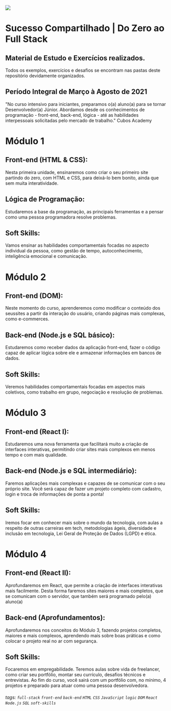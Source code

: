 ![](https://i.imgur.com/xG74tOh.png)

# Sucesso Compartilhado | Do Zero ao Full Stack

## Material de Estudo e Exercícios realizados.
Todos os exemplos, exercícios e desafios se encontram nas pastas deste repositório devidamente organizados.
## Período Integral de Março à Agosto de 2021
"No curso intensivo para iniciantes, preparamos o(a) aluno(a) para se tornar Desenvolvedor(a) Júnior. Abordamos desde os conhecimentos de programação - front-end, back-end, lógica - até as habilidades interpessoais solicitadas pelo mercado de trabalho." Cubos Academy

# Módulo 1
## Front-end (HTML & CSS):
Nesta primeira unidade, ensinaremos como criar o seu primeiro site partindo do zero, com HTML e CSS, para deixá-lo bem bonito, ainda que sem muita interatividade.
## Lógica de Programação:
Estudaremos a base da programação, as principais ferramentas e a pensar como uma pessoa programadora resolve problemas.
## Soft Skills:
Vamos ensinar as habilidades comportamentais focadas no aspecto individual da pessoa, como gestão de tempo, autoconhecimento, inteligência emocional e comunicação.

# Módulo 2
## Front-end (DOM):
Neste momento do curso, aprenderemos como modificar o conteúdo dos seussites a partir da interação do usuário, criando páginas mais complexas, como e-commerces.
## Back-end (Node.js e SQL básico):
Estudaremos como receber dados da aplicação front-end, fazer o código capaz de aplicar lógica sobre ele e armazenar informações em bancos de dados.
## Soft Skills:
Veremos habilidades comportamentais focadas em aspectos mais coletivos, como trabalho em grupo, negociação e resolução de problemas.

# Módulo 3
## Front-end (React I):
Estudaremos uma nova ferramenta que facilitará muito a criação de interfaces interativas, permitindo criar sites mais complexos em menos tempo e com mais qualidade.
## Back-end (Node.js e SQL intermediário):
Faremos aplicações mais complexas e capazes de se comunicar com o seu próprio site. Você será capaz de fazer um projeto completo com cadastro, login e troca de informações de ponta a ponta!
## Soft Skills:
Iremos focar em conhecer mais sobre o mundo da tecnologia, com aulas a respeito de outras carreiras em tech, metodologias ágeis, diversidade e inclusão em tecnologia, Lei Geral de Proteção de Dados (LGPD) e ética.

# Módulo 4
## Front-end (React II):
Aprofundaremos em React, que permite a criação de interfaces interativas mais facilmente. Desta forma faremos sites maiores e mais completos, que se comunicam com o servidor, que também será programado pelo(a) aluno(a)
## Back-end (Aprofundamentos):
Aprofundaremos nos conceitos do Módulo 3, fazendo projetos completos, maiores e mais complexos, aprendendo mais sobre boas práticas e como colocar o projeto real no ar com segurança.
## Soft Skills:
Focaremos em empregabilidade. Teremos aulas sobre vida de freelancer, como criar seu portfólio, montar seu currículo, desafios técnicos e entrevistas. Ao fim do curso, você sairá com um portfólio com, no mínimo, 4 projetos e preparado para atuar como uma pessoa desenvolvedora.

###### tags: `full-stack` `front-end` `back-end` `HTML` `CSS` `JavaScript` `logic` `DOM` `React` `Node.js` `SQL` `soft-skills`

